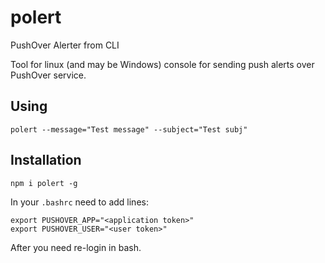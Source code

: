 # polert
PushOver Alerter from CLI

Tool for linux (and may be Windows) console for sending push alerts over PushOver service.

## Using
`polert --message="Test message" --subject="Test subj"`

## Installation
`npm i polert -g`

In your `.bashrc` need to add lines:
```
export PUSHOVER_APP="<application token>"
export PUSHOVER_USER="<user token>"
```
After you need re-login in bash.

